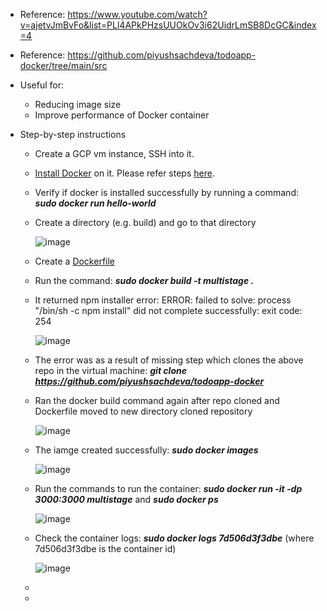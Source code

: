 - Reference: https://www.youtube.com/watch?v=ajetvJmBvFo&list=PLl4APkPHzsUUOkOv3i62UidrLmSB8DcGC&index=4
- Reference: https://github.com/piyushsachdeva/todoapp-docker/tree/main/src

- Useful for:
  - Reducing image size
  - Improve performance of Docker container


- Step-by-step instructions
  - Create a GCP vm instance, SSH into it.
  
  - [Install Docker](https://docs.docker.com/engine/install/debian/) on it. Please refer steps [here](https://github.com/Ajit1279/GCP_Learning/blob/main/Docker_K8S/Docker/240815_DockerOnVM.md).

  - Verify if docker is installed successfully by running a command: _**sudo docker run hello-world**_ 

  - Create a directory (e.g. build) and go to that directory

    ![image](https://github.com/user-attachments/assets/b1497c42-080b-4512-9d4b-653a21efecc4)

    
  - Create a [Dockerfile](https://github.com/Ajit1279/GCP_Learning/blob/main/Docker_K8S/Docker/Dockerfile_MultiStage)
 
  - Run the command: _**sudo docker build -t multistage .**_

  - It returned npm installer error: ERROR: failed to solve: process "/bin/sh -c npm install" did not complete successfully: exit code: 254

    ![image](https://github.com/user-attachments/assets/9d2af13a-66b4-4a8a-95db-62152e4e0725)

  - The error was as a result of missing step which clones the above repo in the virtual machine: _**git clone https://github.com/piyushsachdeva/todoapp-docker**_

  - Ran the docker build command again after repo cloned and Dockerfile moved to new directory cloned repository
    
    ![image](https://github.com/user-attachments/assets/85481343-854d-440e-8a47-3f9afa1d8a13)

  - The iamge created successfully: _**sudo docker images**_

    ![image](https://github.com/user-attachments/assets/ecf15dc9-5b84-44b5-a30d-f684c3f95a95)


  - Run the commands to run the container: _**sudo docker run -it -dp 3000:3000 multistage**_ and _**sudo docker ps**_

    ![image](https://github.com/user-attachments/assets/3961a35e-4e0b-48d7-8779-fae7bf52fae4)


  - Check the container logs: _**sudo docker logs 7d506d3f3dbe**_ (where 7d506d3f3dbe is the container id)

    ![image](https://github.com/user-attachments/assets/102a1af4-c096-4ca8-a939-74e900a5ee06)

    
  - 
    

  -    
